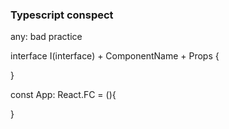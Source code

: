 ### Typescript conspect
any: bad practice

interface I(interface) + ComponentName + Props {

}

const  App: React.FC<IProps> = (){

}






<!-- git remote add origin https://github.com/evgeniyvashkov/my_todo_app_ts.git -->